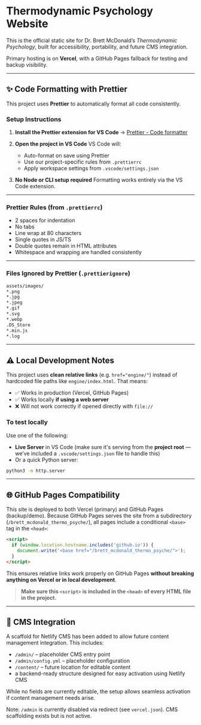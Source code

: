 # Thermodynamic Psychology Website

This is the official static site for Dr. Brett McDonald’s _Thermodynamic Psychology_, built for accessibility, portability, and future CMS integration.

Primary hosting is on **Vercel**, with a GitHub Pages fallback for testing and backup visibility.

---

## ✨ Code Formatting with Prettier

This project uses **Prettier** to automatically format all code consistently.

### Setup Instructions

1. **Install the Prettier extension for VS Code**
   → [Prettier - Code formatter](https://marketplace.visualstudio.com/items?itemName=esbenp.prettier-vscode)

2. **Open the project in VS Code**
   VS Code will:

   - Auto-format on save using Prettier
   - Use our project-specific rules from `.prettierrc`
   - Apply workspace settings from `.vscode/settings.json`

3. **No Node or CLI setup required**
   Formatting works entirely via the VS Code extension.

---

### Prettier Rules (from `.prettierrc`)

- 2 spaces for indentation
- No tabs
- Line wrap at 80 characters
- Single quotes in JS/TS
- Double quotes remain in HTML attributes
- Whitespace and wrapping are handled consistently

---

### Files Ignored by Prettier (`.prettierignore`)

```txt
assets/images/
*.png
*.jpg
*.jpeg
*.gif
*.svg
*.webp
.DS_Store
*.min.js
*.log
```

---

## ⚠️ Local Development Notes

This project uses **clean relative links** (e.g. `href="engine/"`) instead of hardcoded file paths like `engine/index.html`. That means:

- ✅ Works in production (Vercel, GitHub Pages)
- ✅ Works locally **if using a web server**
- ❌ Will not work correctly if opened directly with `file://`

### To test locally

Use one of the following:

- **Live Server** in VS Code
  (make sure it's serving from the **project root** — we’ve included a `.vscode/settings.json` file to handle this)
- Or a quick Python server:

```bash
python3 -m http.server
```

---

## 🌐 GitHub Pages Compatibility

This site is deployed to both Vercel (primary) and GitHub Pages (backup/demo).
Because GitHub Pages serves the site from a subdirectory (`/brett_mcdonald_thermo_psyche/`), all pages include a conditional `<base>` tag in the `<head>`:

```html
<script>
  if (window.location.hostname.includes('github.io')) {
    document.write('<base href="/brett_mcdonald_thermo_psyche/">');
  }
</script>
```

This ensures relative links work properly on GitHub Pages **without breaking anything on Vercel or in local development**.

> **Make sure this `<script>` is included in the `<head>` of every HTML file in the project.**

---

## 🔧 CMS Integration

A scaffold for Netlify CMS has been added to allow future content management integration. This includes:

- `/admin/` – placeholder CMS entry point
- `/admin/config.yml` – placeholder configuration
- `/content/` – future location for editable content
- a backend-ready structure designed for easy activation using Netlify CMS

While no fields are currently editable, the setup allows seamless activation if content management needs arise.

Note: `/admin` is currently disabled via redirect (see `vercel.json`). CMS scaffolding exists but is not active.
